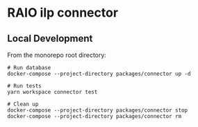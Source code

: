 # RAIO ilp connector

## Local Development

From the monorepo root directory:

```shell
# Run database
docker-compose --project-directory packages/connector up -d

# Run tests
yarn workspace connector test

# Clean up
docker-compose --project-directory packages/connector stop
docker-compose --project-directory packages/connector rm
```
